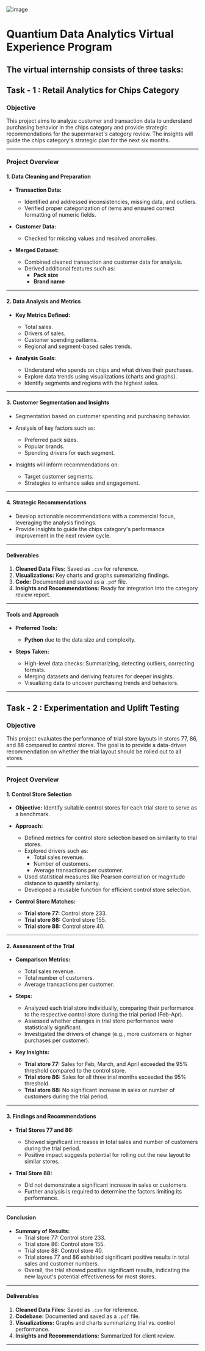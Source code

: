 ![image](https://github.com/user-attachments/assets/d14934a7-ef35-47d3-a0ed-cc389cb7997a)

# Quantium Data Analytics Virtual Experience Program

## The virtual internship consists of three tasks:

## Task - 1 : **Retail Analytics for Chips Category**

### **Objective**
This project aims to analyze customer and transaction data to understand purchasing behavior in the chips category and provide strategic recommendations for the supermarket's category review. The insights will guide the chips category's strategic plan for the next six months.

---

### **Project Overview**

#### **1. Data Cleaning and Preparation**
- **Transaction Data:**  
  - Identified and addressed inconsistencies, missing data, and outliers.
  - Verified proper categorization of items and ensured correct formatting of numeric fields.

- **Customer Data:**  
  - Checked for missing values and resolved anomalies.

- **Merged Dataset:**  
  - Combined cleaned transaction and customer data for analysis.
  - Derived additional features such as:
    - **Pack size**
    - **Brand name**

---

#### **2. Data Analysis and Metrics**
- **Key Metrics Defined:**
  - Total sales.
  - Drivers of sales.
  - Customer spending patterns.
  - Regional and segment-based sales trends.

- **Analysis Goals:**
  - Understand who spends on chips and what drives their purchases.
  - Explore data trends using visualizations (charts and graphs).
  - Identify segments and regions with the highest sales.

---

#### **3. Customer Segmentation and Insights**
- Segmentation based on customer spending and purchasing behavior.
- Analysis of key factors such as:
  - Preferred pack sizes.
  - Popular brands.
  - Spending drivers for each segment.

- Insights will inform recommendations on:
  - Target customer segments.
  - Strategies to enhance sales and engagement.

---

#### **4. Strategic Recommendations**
- Develop actionable recommendations with a commercial focus, leveraging the analysis findings.
- Provide insights to guide the chips category's performance improvement in the next review cycle.

---

#### **Deliverables**
1. **Cleaned Data Files:** Saved as `.csv` for reference.
2. **Visualizations:** Key charts and graphs summarizing findings.
3. **Code:** Documented and saved as a `.pdf` file.
4. **Insights and Recommendations:** Ready for integration into the category review report.

---

#### **Tools and Approach**
- **Preferred Tools:**  
  - **Python** due to the data size and complexity.
  
- **Steps Taken:**
  - High-level data checks: Summarizing, detecting outliers, correcting formats.
  - Merging datasets and deriving features for deeper insights.
  - Visualizing data to uncover purchasing trends and behaviors.

---

## Task - 2 : Experimentation and Uplift Testing


### **Objective**
This project evaluates the performance of trial store layouts in stores 77, 86, and 88 compared to control stores. The goal is to provide a data-driven recommendation on whether the trial layout should be rolled out to all stores.

---

### **Project Overview**

#### **1. Control Store Selection**

- **Objective:** Identify suitable control stores for each trial store to serve as a benchmark.
- **Approach:** 
  - Defined metrics for control store selection based on similarity to trial stores.
  - Explored drivers such as:
    - Total sales revenue.
    - Number of customers.
    - Average transactions per customer.
  - Used statistical measures like Pearson correlation or magnitude distance to quantify similarity.
  - Developed a reusable function for efficient control store selection.

- **Control Store Matches:**
  - **Trial store 77:** Control store 233.
  - **Trial store 86:** Control store 155.
  - **Trial store 88:** Control store 40.

---

#### **2. Assessment of the Trial**
- **Comparison Metrics:**
  - Total sales revenue.
  - Total number of customers.
  - Average transactions per customer.

- **Steps:**
  - Analyzed each trial store individually, comparing their performance to the respective control store during the trial period (Feb-Apr).
  - Assessed whether changes in trial store performance were statistically significant.
  - Investigated the drivers of change (e.g., more customers or higher purchases per customer).

- **Key Insights:**
  - **Trial store 77:** Sales for Feb, March, and April exceeded the 95% threshold compared to the control store.
  - **Trial store 86:** Sales for all three trial months exceeded the 95% threshold.
  - **Trial store 88:** No significant increase in sales or number of customers during the trial period.

---

#### **3. Findings and Recommendations**
- **Trial Stores 77 and 86:**
  - Showed significant increases in total sales and number of customers during the trial period.
  - Positive impact suggests potential for rolling out the new layout to similar stores.

- **Trial Store 88:**
  - Did not demonstrate a significant increase in sales or customers.
  - Further analysis is required to determine the factors limiting its performance.

---

#### **Conclusion**
- **Summary of Results:**
  - Trial store 77: Control store 233.
  - Trial store 86: Control store 155.
  - Trial store 88: Control store 40.
  - Trial stores 77 and 86 exhibited significant positive results in total sales and customer numbers.
  - Overall, the trial showed positive significant results, indicating the new layout's potential effectiveness for most stores.

---

#### **Deliverables**
1. **Cleaned Data Files:** Saved as `.csv` for reference.
2. **Codebase:** Documented and saved as a `.pdf` file.
3. **Visualizations:** Graphs and charts summarizing trial vs. control performance.
4. **Insights and Recommendations:** Summarized for client review.

---





